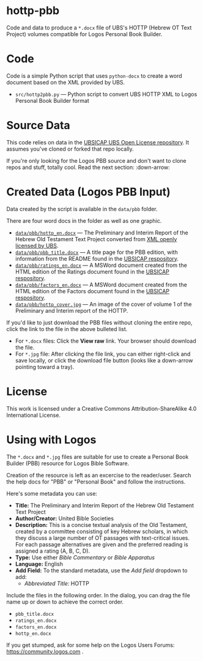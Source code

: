 # hottp-pbb
Code and data to produce a `*.docx` file of UBS's HOTTP (Hebrew OT Text Project) volumes compatible for Logos Personal Book Builder.

# Code

Code is a simple Python script that uses `python-docx` to create a word document based on the XML provided by UBS.

* `src/hottp2pbb.py` — Python script to convert UBS HOTTP XML to Logos Personal Book Builder format

# Source Data

This code relies on data in the [UBSICAP UBS Open License repository](https://github.com/ubsicap/ubs-open-license). It assumes you've cloned or forked that repo locally.

If you're only looking for the Logos PBB source and don't want to clone repos and stuff, totally cool. Read the next section: :down-arrow:

# Created Data (Logos PBB Input)

Data created by the script is available in the `data/pbb` folder.

There are four word docs in the folder as well as one graphic. 

* [`data/pbb/hottp_en.docx`](data/pbb/hottp_en.docx) — The Preliminary and Interim Report of the Hebrew Old Testament Text Project converted from [XML openly licensed by UBS](https://github.com/ubsicap/ubs-open-license/tree/main/HOTTP).
* [`data/pbb/pbb_title.docx`](data/pbb/pbb_title.docx) — A title page for the PBB edition, with information from the README found in the [UBSICAP respository](https://github.com/ubsicap/ubs-open-license/tree/main/HOTTP).
* [`data/pbb/ratings_en.docx`](data/pbb/ratings_en.docx) — A MSWord document created from the HTML edition of the Ratings document found in the [UBSICAP respository](https://github.com/ubsicap/ubs-open-license/tree/main/HOTTP).
* [`data/pbb/factors_en.docx`](data/pbb/factors_en.docx) — A MSWord document created from the HTML edition of the Factors document found in the [UBSICAP respository](https://github.com/ubsicap/ubs-open-license/tree/main/HOTTP).
* [`data/pbb/hottp_cover.jpg`](data/pbb/hottp_cover.jpg) — An image of the cover of volume 1 of the Preliminary and Interim report of the HOTTP.

If you'd like to just download the PBB files without cloning the entire repo, click the link to the file in the above bulleted list. 

* For `*.docx` files: Click the **View raw** link. Your browser should download the file.
* For `*.jpg` file: After clicking the file link, you can either right-click and save locally, or click the download file button (looks like a down-arrow pointing toward a tray).

# License

This work is licensed under a Creative Commons Attribution-ShareAlike 4.0 International License.

# Using with Logos

The `*.docx` and `*.jpg` files are suitable for use to create a Personal Book Builder (PBB) resource for Logos Bible Software.

Creation of the resource is left as an excercise to the reader/user. Search the help docs for "PBB" or "Personal Book" and follow the instructions.

Here's some metadata you can use:

* **Title:** The Preliminary and Interim Report of the Hebrew Old Testament Text Project
* **Author/Creator:** United Bible Societies
* **Description:** This is a concise textual analysis of the Old Testament, created by a committee consisting of key Hebrew scholars, in which they discuss a large number of OT passages with text-critical issues. For each passage alternatives are given and the preferred reading is assigned a rating (A, B, C, D).
* **Type:** Use either _Bible Commentary_ or _Bible Apparatus_
* **Language:** English
* **Add Field:** To the standard metadata, use the _Add field_ dropdown to add:
  * _Abbreviated Title:_ HOTTP

Include the files in the following order. In the dialog, you can drag the file name up or down to achieve the correct order.

* `pbb_title.docx`
* `ratings_en.docx`
* `factors_en.docx`
* `hottp_en.docx`

If you get stumped, ask for some help on the Logos Users Forums: https://community.logos.com .
